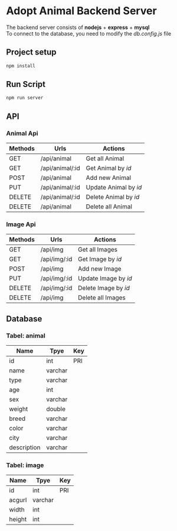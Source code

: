 # Adopt Animal Backend Server

The backend server consists of **nodejs** + **express** + **mysql**  
To connect to the database, you need to modify the *db.config.js* file

## Project setup

```bash
npm install
```

## Run Script

```bash
npm run server
```

## API

### Animal Api

| Methods | Urls            | Actions               |
|---------|-----------------|-----------------------|
| GET     | /api/animal     | Get all Animal        |
| GET     | /api/animal/:id | Get Animal by *id*    |
| POST    | /api/animal     | Add new Animal        |
| PUT     | /api/animal/:id | Update Animal by *id* |
| DELETE  | /api/animal/:id | Delete Animal by *id* |
| DELETE  | /api/animal     | Delete all Animal     |

### Image Api

| Methods | Urls         | Actions              |
|---------|--------------|----------------------|
| GET     | /api/img     | Get all Images       |
| GET     | /api/img/:id | Get Image by *id*    |
| POST    | /api/img     | Add new Image        |
| PUT     | /api/img/:id | Update Image by *id* |
| DELETE  | /api/img/:id | Delete Image by *id* |
| DELETE  | /api/img     | Delete all Images    |

## Database

### Tabel: animal

| Name        | Tpye    | Key |
|-------------|---------|-----|
| id          | int     | PRI |
| name        | varchar |     |
| type        | varchar |     |
| age         | int     |     |
| sex         | varchar |     |
| weight      | double  |     |
| breed       | varchar |     |
| color       | varchar |     |
| city        | varchar |     |
| description | varchar |     |

### Tabel: image

| Name   | Tpye    | Key |
|--------|---------|-----|
| id     | int     | PRI |
| acgurl | varchar |     |
| width  | int     |     |
| height | int     |     |

